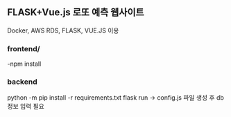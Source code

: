 ## FLASK+Vue.js 로또 예측 웹사이트

Docker, AWS RDS, FLASK, VUE.JS 이용

### frontend/
   -npm install

### backend
   python -m pip install -r requirements.txt
   flask run
   -> config.js 파일 생성 후 db정보 입력 필요
